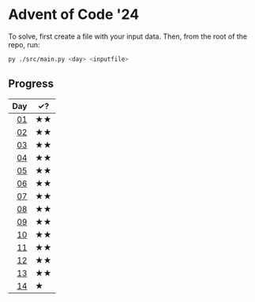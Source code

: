 ﻿# Advent of Code '24

To solve, first create a file with your input data. Then, from the root of the repo, run:

``` bash
py ./src/main.py <day> <inputfile>
```

## Progress

| Day |✓? |
| --: | --- |
| [01](./src/days/d01/main.py) |★★|
| [02](./src/days/d02/main.py) |★★|
| [03](./src/days/d03/main.py) |★★|
| [04](./src/days/d04/main.py) |★★|
| [05](./src/days/d05/main.py) |★★|
| [06](./src/days/d06/main.py) |★★|
| [07](./src/days/d07/main.py) |★★|
| [08](./src/days/d08/main.py) |★★|
| [09](./src/days/d09/main.py) |★★|
| [10](./src/days/d10/main.py) |★★|
| [11](./src/days/d11/main.py) |★★|
| [12](./src/days/d12/main.py) |★★|
| [13](./src/days/d13/main.py) |★★|
| [14](./src/days/d14/main.py) |★|
